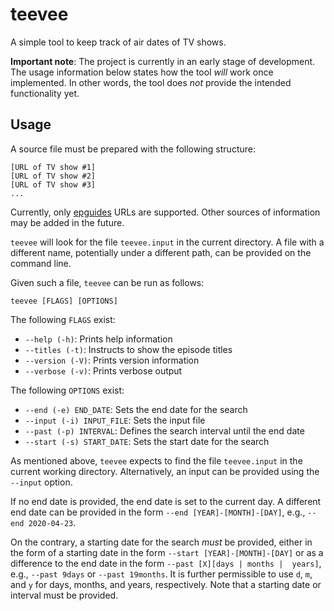 # teevee
A simple tool to keep track of air dates of TV shows.

**Important note**: The project is currently in an early stage of development.
The usage information below states how the tool *will* work once implemented.
In other words, the tool does *not* provide the intended functionality yet.

## Usage

A source file must be prepared with the following structure:

```
[URL of TV show #1]
[URL of TV show #2]
[URL of TV show #3]
...
```

Currently, only [epguides](http://epguides.com/) URLs are supported.
Other sources of information may be added in the future.

`teevee` will look for the file `teevee.input` in the current directory.
A file with a different name, potentially under a different path, can be
provided on the command line.

Given such a file, `teevee` can be run as follows:

```
teevee [FLAGS] [OPTIONS]
```

The following `FLAGS` exist:

* `--help (-h)`: Prints help information
* `--titles (-t)`: Instructs to show the episode titles
* `--version (-V)`: Prints version information
* `--verbose (-v)`: Prints verbose output

The following `OPTIONS` exist:

* `--end (-e) END_DATE`: Sets the end date for the search
* `--input (-i) INPUT_FILE`: Sets the input file
* `--past (-p) INTERVAL`: Defines the search interval until the end date
* `--start (-s) START_DATE`: Sets the start date for the search

As mentioned above, `teevee` expects to find the file `teevee.input` in the
current working directory. Alternatively, an input can be provided using the
`--input` option.

If no end date is provided, the end date is set to the current day.
A different end date can be provided in the form `--end [YEAR]-[MONTH]-[DAY]`,
e.g., `--end 2020-04-23`.

On the contrary, a starting date for the search *must* be provided, either in
the form of a starting date in the form `--start [YEAR]-[MONTH]-[DAY]` or
as a difference to the end date in the form `--past [X][days | months |  years]`,
e.g., `--past 9days` or `--past 19months`.
It is further permissible to use `d`, `m`, and `y` for days, months, and years,
respectively.
Note that a starting date or interval must be provided.
